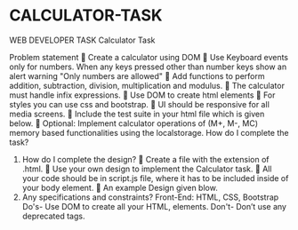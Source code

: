 # CALCULATOR-TASK
WEB DEVELOPER TASK
 Calculator Task 
 
Problem statement 
 Create a calculator using DOM
 Use Keyboard events only for numbers. When any keys pressed other than 
number keys show an alert warning "Only numbers are allowed" 
 Add functions to perform addition, subtraction, division, multiplication and 
modulus.
 The calculator must handle infix expressions.
 Use DOM to create html elements
 For styles you can use css and bootstrap.
 UI should be responsive for all media screens. 
 Include the test suite in your html file which is given below.
 Optional:
 Implement calculator operations of (M+, M-, MC) memory based 
functionalities using the localstorage.
How do I complete the task? 
1. How do I complete the design? 
 Create a file with the extension of .html.
 Use your own design to implement the Calculator task.
 All your code should be in script.js file, where it has to be included 
inside of your body element.
 An example Design given blow. 
2. Any specifications and constraints? 
Front-End: HTML, CSS, Bootstrap 
 Do's- Use DOM to create all your HTML, elements. 
 Don't- Don’t use any deprecated tags.
